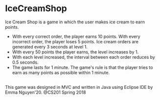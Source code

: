 # IceCreamShop

Ice Cream Shop is a game in which the user makes ice cream to earn points. <br/>
+ With every correct order, the player earns 10 points. With every incorrect order, the player loses 5 points. Ice cream orders are generated every 3 seconds at level 1. <br/>
+ With every 50 points the player earns, the level increases by 1. <br/>
+ With each level increased, the interval between each order reduces by 0.5 seconds. <br/>
+ The game lasts for 1 minute. The game's rule is that the player tries to earn as many points as possible within 1 minute. <br/>
<br/>
This game was designed in MVC and written in Java using Eclipse IDE by Emma Nguyen'20. @CS201 Spring 2018 
